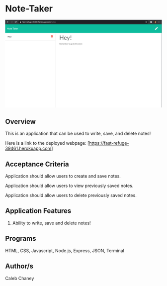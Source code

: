 # Note-Taker
![](https://github.com/Cachamoe/Note-Taker/blob/main/Screen%20Shot%202020-10-18%20at%207.08.10%20PM.png)
## Overview
This is an application that can be used to write, save, and delete notes!

Here is a link to the deployed webpage: [https://fast-refuge-39461.herokuapp.com]

## Acceptance Criteria

Application should allow users to create and save notes.

Application should allow users to view previously saved notes.

Application should allow users to delete previously saved notes.

## Application Features
1) Ability to write, save and delete notes! 

## Programs 
HTML, CSS, Javascript, Node.js, Express, JSON, Terminal

## Author/s
Caleb Chaney
